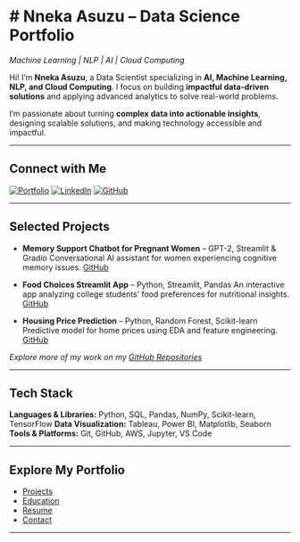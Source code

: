 # # Nneka Asuzu – Data Science Portfolio
_Machine Learning | NLP | AI | Cloud Computing_

Hi! I’m **Nneka Asuzu**, a Data Scientist specializing in **AI, Machine Learning, NLP, and Cloud Computing**. 
I focus on building **impactful data-driven solutions** and applying advanced analytics to solve real-world problems. 

I’m passionate about turning **complex data into actionable insights**, designing scalable solutions, and making technology accessible and impactful. 

---

## Connect with Me

[![Portfolio](https://img.shields.io/badge/Portfolio-nnekaasuzu.github.io-blue?style=for-the-badge)](https://nnekaasuzu.github.io) 
[![LinkedIn](https://img.shields.io/badge/LinkedIn-Profile-informational?style=for-the-badge&logo=linkedin)](https://www.linkedin.com/in/nneka-asuzu/) 
[![GitHub](https://img.shields.io/badge/GitHub-NnekaAsuzu-black?style=for-the-badge&logo=github)](https://github.com/NnekaAsuzu) 

---

## Selected Projects

- **Memory Support Chatbot for Pregnant Women** – GPT-2, Streamlit & Gradio 
 Conversational AI assistant for women experiencing cognitive memory issues. 
 [GitHub](https://github.com/NnekaAsuzu/Memory-Support-Chatbot-for-Pregnant-Women)

- **Food Choices Streamlit App** – Python, Streamlit, Pandas 
 An interactive app analyzing college students’ food preferences for nutritional insights. 
 [GitHub](https://github.com/NnekaAsuzu/analyzedataset.github.io)

- **Housing Price Prediction** – Python, Random Forest, Scikit-learn 
 Predictive model for home prices using EDA and feature engineering. 
 [GitHub](https://github.com/NnekaAsuzu/housepriceprediction)

 *Explore more of my work on my [GitHub Repositories](https://github.com/NnekaAsuzu?tab=repositories)*  

---

## Tech Stack

**Languages & Libraries:** Python, SQL, Pandas, NumPy, Scikit-learn, TensorFlow 
**Data Visualization:** Tableau, Power BI, Matplotlib, Seaborn 
**Tools & Platforms:** Git, GitHub, AWS, Jupyter, VS Code 

---

## Explore My Portfolio

- [Projects](https://nnekaasuzu.github.io/projects/) 
- [Education](https://nnekaasuzu.github.io/education/) 
- [Resume](https://nnekaasuzu.github.io/resume/) 
- [Contact](https://nnekaasuzu.github.io/contact/) 

---